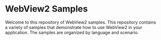# WebView2 Samples

Welcome to this repository of WebView2 samples.
This repository contains a variety of samples that demonstrate how to use WebView2 in your application. The samples are organized by language and scenario.